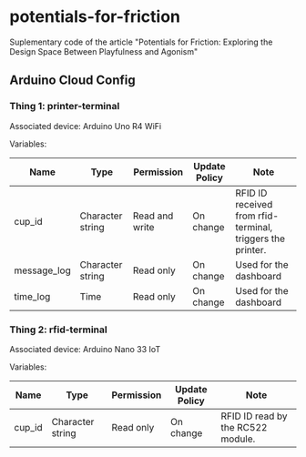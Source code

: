 # potentials-for-friction
Suplementary code of the article "Potentials for Friction: Exploring the Design Space Between Playfulness and Agonism"

## Arduino Cloud Config

### Thing 1: printer-terminal
Associated device: Arduino Uno R4 WiFi

Variables:

|Name | Type | Permission | Update Policy | Note|
|----------|----------|----------|----------|----------|
|cup_id | Character string | Read and write | On change | RFID ID received from rfid-terminal, triggers the printer.|
|message_log | Character string | Read only | On change | Used for the dashboard|
|time_log | Time | Read only | On change | Used for the dashboard|

### Thing 2: rfid-terminal
Associated device: Arduino Nano 33 IoT

Variables:

|Name | Type | Permission | Update Policy | Note|
|----------|----------|----------|----------|----------|
|cup_id | Character string | Read only | On change | RFID ID read by the RC522 module. |
